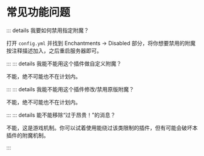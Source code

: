 # 常见功能问题

::: details 我要如何禁用指定附魔？

打开 `config.yml` 并找到 Enchantments -> Disabled 部分，将你想要禁用的附魔按注释描述加入，之后重启服务器即可。

:::
::: details 我能不能用这个插件做自定义附魔？

不能，绝不可能也不在计划内。

:::
::: details 我能不能用这个插件修改/禁用原版附魔？

不能，绝不可能也不在计划内。

:::
::: details 能不能移除“过于昂贵！”的消息？

不能，这是游戏机制。你可以试着使用能绕过该类限制的插件，但有可能会破坏本插件的附魔机制。

:::